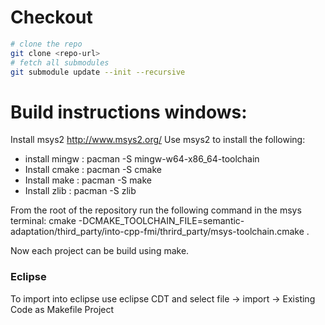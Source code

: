 # Checkout

```bash
# clone the repo
git clone <repo-url>
# fetch all submodules
git submodule update --init --recursive
```

# Build instructions windows:
Install msys2 http://www.msys2.org/
Use msys2 to install the following:
* install mingw : pacman -S mingw-w64-x86_64-toolchain 
* Install cmake : pacman -S cmake
* Install make : pacman -S make
* Install zlib : pacman -S zlib

From the root of the repository run the following command in the msys terminal:
    cmake -DCMAKE_TOOLCHAIN_FILE=semantic-adaptation/third_party/into-cpp-fmi/thrird_party/msys-toolchain.cmake .

Now each project can be build using make.

### Eclipse
To import into eclipse use eclipse CDT and select 
file -> import -> Existing Code as Makefile Project
